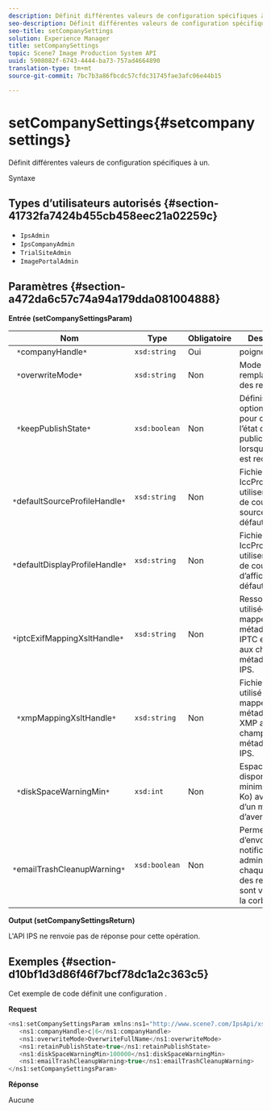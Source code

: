```yaml
---
description: Définit différentes valeurs de configuration spécifiques à un.
seo-description: Définit différentes valeurs de configuration spécifiques à un.
seo-title: setCompanySettings
solution: Experience Manager
title: setCompanySettings
topic: Scene7 Image Production System API
uuid: 5908082f-6743-4444-ba73-757ad4664890
translation-type: tm+mt
source-git-commit: 7bc7b3a86fbcdc57cfdc31745fae3afc06e44b15

---
```



# setCompanySettings{#setcompanysettings}

Définit différentes valeurs de configuration spécifiques à un.

Syntaxe

## Types d’utilisateurs autorisés {#section-41732fa7424b455cb458eec21a02259c}

* `IpsAdmin`
* `IpsCompanyAdmin`
* `TrialSiteAdmin`
* `ImagePortalAdmin`

## Paramètres {#section-a472da6c57c74a94a179dda081004888}

**Entrée (setCompanySettingsParam)**

| Nom | Type | Obligatoire | Description |
|---|---|---|---|
| ` *`companyHandle`*` | `xsd:string` | Oui |  poignée. |
| ` *`overwriteMode`*` | `xsd:string` | Non | Mode de remplacement des ressources. |
| ` *`keepPublishState`*` | `xsd:boolean` | Non | Définissez cette option sur `true` pour conserver l’état de publication lorsqu’un fichier est rechargé. |
| ` *`defaultSourceProfileHandle`*` | `xsd:string` | Non | Fichier IccProfile à utiliser comme de couleurs source par défaut. |
| ` *`defaultDisplayProfileHandle`*` | `xsd:string` | Non | Fichier IccProfile à utiliser comme de couleurs d’affichage par défaut. |
| ` *`iptcExifMappingXsltHandle`*` | `xsd:string` | Non | Ressource XSL utilisée pour mapper les métadonnées IPTC et EXIF aux champs de métadonnées IPS. |
| ` *`xmpMappingXsltHandle`*` | `xsd:string` | Non | Fichier XSL utilisé pour mapper les métadonnées XMP aux champs de métadonnées IPS. |
| ` *`diskSpaceWarningMin`*` | `xsd:int` | Non | Espace disque disponible minimum (en Ko) avant l’envoi d’un message d’avertissement. |
| ` *`emailTrashCleanupWarning`*` | `xsd:boolean` | Non | Permet `true` d’envoyer une notification aux administrateurs  chaque fois que des ressources sont vidées de la corbeille. |

**Output (setCompanySettingsReturn)**

L&#39;API IPS ne renvoie pas de réponse pour cette opération.

## Exemples {#section-d10bf1d3d86f46f7bcf78dc1a2c363c5}

Cet exemple de code définit une configuration .

**Request**

```java
<ns1:setCompanySettingsParam xmlns:ns1="http://www.scene7.com/IpsApi/xsd/2008-01-15">
   <ns1:companyHandle>c|6</ns1:companyHandle>
   <ns1:overwriteMode>OverwriteFullName</ns1:overwriteMode>
   <ns1:retainPublishState>true</ns1:retainPublishState>
   <ns1:diskSpaceWarningMin>100000</ns1:diskSpaceWarningMin>
   <ns1:emailTrashCleanupWarning>true</ns1:emailTrashCleanupWarning>
</ns1:setCompanySettingsParam>
```

**Réponse**

Aucune

